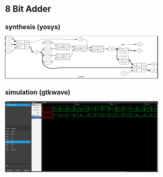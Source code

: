 # 8 Bit Adder

## synthesis (yosys)
![synthesis](https://github.com/AbinashDwibedi/learning-verilog/blob/main/Combinational%20Circuits/adders/bcdAdder/yoSysSynth.png)

## simulation (gtkwave)
![simulation](https://github.com/AbinashDwibedi/learning-verilog/blob/main/Combinational%20Circuits/adders/bcdAdder/simulation.png)